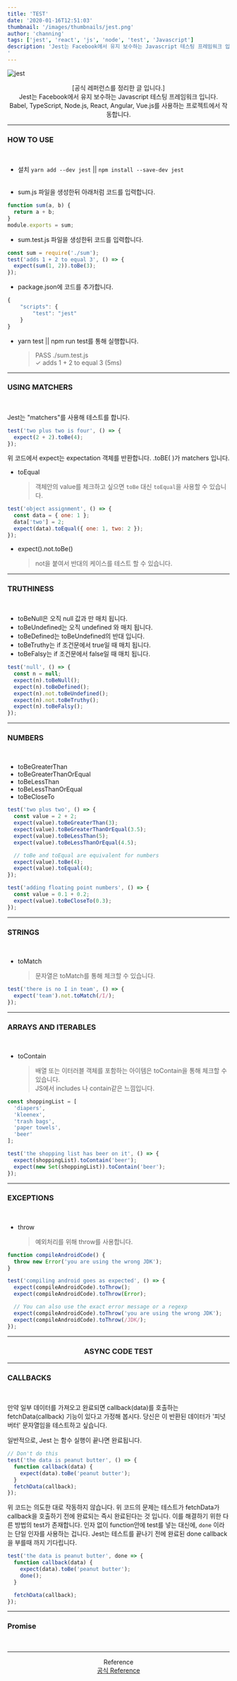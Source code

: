 ```yaml
---
title: 'TEST'
date: '2020-01-16T12:51:03'
thumbnail: '/images/thumbnails/jest.png'
author: 'channing'
tags: ['jest', 'react', 'js', 'node', 'test', 'Javascript']
description: 'Jest는 Facebook에서 유지 보수하는 Javascript 테스팅 프레임워크 입니다. Babel, TypeScript, Node.js, React, Angular, Vue.js를 사용하는 프로젝트에서 작동합니다.
'
---
```


![jest](./jest.png)<br>

<center>
[공식 레퍼런스를 정리한 글 입니다.]<br>
Jest는 Facebook에서 유지 보수하는 Javascript 테스팅 프레임워크 입니다.<br>
Babel, TypeScript, Node.js, React, Angular, Vue.js를 사용하는 프로젝트에서 작동합니다.

</center>

---

### HOW TO USE

<br>

- 설치 `yarn add --dev jest` || `npm install --save-dev jest`
  <br>
  <br>

* sum.js 파일을 생성한뒤 아래처럼 코드를 입력합니다.

```js
function sum(a, b) {
  return a + b;
}
module.exports = sum;
```

- sum.test.js 파일을 생성한뒤 코드를 입력합니다.

```js
const sum = require('./sum');
test('adds 1 + 2 to equal 3', () => {
  expect(sum(1, 2)).toBe(3);
});
```

- package.json에 코드를 추가합니다.

```js
{
    "scripts": {
        "test": "jest"
    }
}
```

- yarn test || npm run test를 통해 실행합니다.
  > PASS ./sum.test.js <br>
  > ✓ adds 1 + 2 to equal 3 (5ms)

---

### USING MATCHERS

<br>

Jest는 "matchers"를 사용해 테스트를 합니다.

```js
test('two plus two is four', () => {
  expect(2 + 2).toBe(4);
});
```

위 코드에서 expect는 expectation 객체를 반환합니다. .toBE( )가 matchers 입니다.

- toEqual<br>
  > 객체안의 value를 체크하고 싶으면 `toBe` 대신 `toEqual`을 사용할 수 있습니다.

```js
test('object assignment', () => {
  const data = { one: 1 };
  data['two'] = 2;
  expect(data).toEqual({ one: 1, two: 2 });
});
```

- expect().not.toBe()
  > not을 붙여서 반대의 케이스를 테스트 할 수 있습니다.

---

### TRUTHINESS

<br>

- toBeNull은 오직 null 값과 만 매치 됩니다.
- toBeUndefined는 오직 undefined 와 매치 됩니다.
- toBeDefined는 toBeUndefined의 반대 입니다.
- toBeTruthy는 if 조건문에서 true일 때 매치 됩니다.
- toBeFalsy는 if 조건문에서 false일 때 매치 됩니다.

```js
test('null', () => {
  const n = null;
  expect(n).toBeNull();
  expect(n).toBeDefined();
  expect(n).not.toBeUndefined();
  expect(n).not.toBeTruthy();
  expect(n).toBeFalsy();
});
```

---

### NUMBERS

<br>

- toBeGreaterThan
- toBeGreaterThanOrEqual
- toBeLessThan
- toBeLessThanOrEqual
- toBeCloseTo

```js
test('two plus two', () => {
  const value = 2 + 2;
  expect(value).toBeGreaterThan(3);
  expect(value).toBeGreaterThanOrEqual(3.5);
  expect(value).toBeLessThan(5);
  expect(value).toBeLessThanOrEqual(4.5);

  // toBe and toEqual are equivalent for numbers
  expect(value).toBe(4);
  expect(value).toEqual(4);
});

test('adding floating point numbers', () => {
  const value = 0.1 + 0.2;
  expect(value).toBeCloseTo(0.3);
});
```

---

### STRINGS

<br>

- toMatch
  > 문자열은 toMatch를 통해 체크할 수 있습니다.

```js
test('there is no I in team', () => {
  expect('team').not.toMatch(/I/);
});
```

---

### ARRAYS AND ITERABLES

<br>

- toContain

  > 배열 또는 이터러블 객체를 포함하는 아이템은 toContain을 통해 체크할 수 있습니다.<br> JS에서 includes 나 contain같은 느낌입니다.

```js
const shoppingList = [
  'diapers',
  'kleenex',
  'trash bags',
  'paper towels',
  'beer'
];

test('the shopping list has beer on it', () => {
  expect(shoppingList).toContain('beer');
  expect(new Set(shoppingList)).toContain('beer');
});
```

---

### EXCEPTIONS

<br>

- throw
  > 예외처리를 위해 throw를 사용합니다.

```js
function compileAndroidCode() {
  throw new Error('you are using the wrong JDK');
}

test('compiling android goes as expected', () => {
  expect(compileAndroidCode).toThrow();
  expect(compileAndroidCode).toThrow(Error);

  // You can also use the exact error message or a regexp
  expect(compileAndroidCode).toThrow('you are using the wrong JDK');
  expect(compileAndroidCode).toThrow(/JDK/);
});
```

---

<center>

### ASYNC CODE TEST

</center>

---

### CALLBACKS

<br>

만약 일부 데이터를 가져오고 완료되면 callback(data)를 호출하는 fetchData(callback) 기능이 있다고 가정해 봅시다. 당신은 이 반환된 데이터가 '피넛 버터' 문자열임을 테스트하고 싶습니다.

일반적으로, Jest 는 함수 실행이 끝나면 완료됩니다.

```js
// Don't do this
test('the data is peanut butter', () => {
  function callback(data) {
    expect(data).toBe('peanut butter');
  }
  fetchData(callback);
});
```

위 코드는 의도한 대로 작동하지 않습니다. 위 코드의 문제는 테스트가 fetchData가 callback을 호출하기 전에 완료되는 즉시 완료된다는 것 입니다.
이를 해결하기 위한 다른 방법의 test가 존재합니다. 인자 없이 function안에 test를 넣는 대신에, `done` 이라는 단일 인자를 사용하는 겁니다. Jest는 테스트를 끝나기 전에 완료된 done callback을 부를때 까지 기다립니다.

```js
test('the data is peanut butter', done => {
  function callback(data) {
    expect(data).toBe('peanut butter');
    done();
  }

  fetchData(callback);
});
```

---

### Promise

<br>

---

<center>

Reference <br>
[공식 Reference](https://jestjs.io/docs/en/getting-started) <br>

</center>
